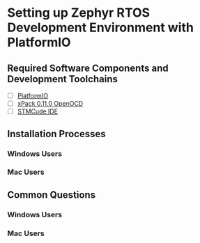 # Setting up Zephyr RTOS Development Environment with PlatformIO

## Required Software Components and Development Toolchains
- [ ] [PlatformIO](https://platformio.org/install/ide?install=vscode)
- [ ] [xPack 0.11.0 OpenOCD](https://xpack.github.io/openocd/install/)
- [ ] [STMCude IDE](https://www.st.com/en/development-tools/stm32cubeide.html)

## Installation Processes
### Windows Users

### Mac Users

## Common Questions
### Windows Users
### Mac Users